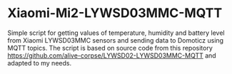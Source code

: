 # Xiaomi-Mi2-LYWSD03MMC-MQTT
Simple script for getting values of temperature, humidity and battery level from Xiaomi LYWSD03MMC sensors and sending data to Domoticz using MQTT topics. The script is based on source code from this repository https://github.com/alive-corpse/LYWSD02-LYWSD03MMC-MQTT and adapted to my needs.

